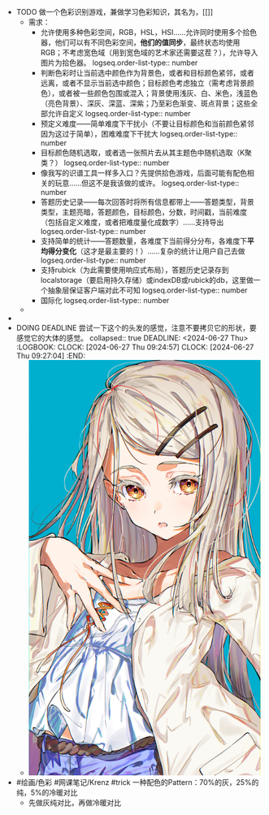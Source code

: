 - TODO 做一个色彩识别游戏，兼做学习色彩知识，其名为，[[]]
	- 需求：
		- 允许使用多种色彩空间，RGB，HSL，HSI……允许同时使用多个拾色器，他们可以有不同色彩空间，**他们的值同步**，最终状态均使用RGB；不考虑宽色域（用到宽色域的艺术家还需要这茬？），允许导入图片为拾色器。
		  logseq.order-list-type:: number
		- 判断色彩时让当前选中颜色作为背景色，或者和目标颜色紧邻，或者远离，或者不显示当前选中颜色；目标颜色考虑独立（需考虑背景颜色），或者被一些颜色包围或混入；背景使用浅灰、白、米色，浅蓝色（亮色背景）、深灰、深蓝、深紫；乃至彩色渐变、斑点背景；这些全部允许自定义
		  logseq.order-list-type:: number
		- 预定义难度——简单难度下干扰小（不要让目标颜色和当前颜色紧邻因为这过于简单），困难难度下干扰大
		  logseq.order-list-type:: number
		- 目标颜色随机选取，或者选一张照片去从其主题色中随机选取（K聚类？）
		  logseq.order-list-type:: number
		- 像我写的识谱工具一样多入口？先提供拾色游戏，后面可能有配色相关的玩意……但这不是我该做的或许。
		  logseq.order-list-type:: number
		- 答题历史记录——每次回答时将所有信息都带上——答题类型，背景类型，主题亮暗，答题颜色，目标颜色，分数，时间戳，当前难度（包括自定义难度，或者把难度量化成数字）……支持导出
		  logseq.order-list-type:: number
		- 支持简单的统计——答题数量，各难度下当前得分分布，各难度下**平均得分变化**（这才是最主要的！）……复杂的统计让用户自己去做
		  logseq.order-list-type:: number
		- 支持rubick（为此需要使用响应式布局），答题历史记录存到localstorage（要启用持久存储）或indexDB或rubick的db，这里做一个抽象层保证客户端对此不可知
		  logseq.order-list-type:: number
		- 国际化
		  logseq.order-list-type:: number
	-
-
- DOING DEADLINE 尝试一下这个的头发的感觉，注意不要拷贝它的形状，要感觉它的大体的感觉。
  collapsed:: true
  DEADLINE: <2024-06-27 Thu>
  :LOGBOOK:
  CLOCK: [2024-06-27 Thu 09:24:57]
  CLOCK: [2024-06-27 Thu 09:27:04]
  :END:
	- ![1719451243308.png](../assets/1719451243308_1719453703024_0.png)
- #绘画/色彩 #网课笔记/Krenz #trick 一种配色的Pattern：70%的灰，25%的纯，5%的冷暖对比
	- 先做灰纯对比，再做冷暖对比